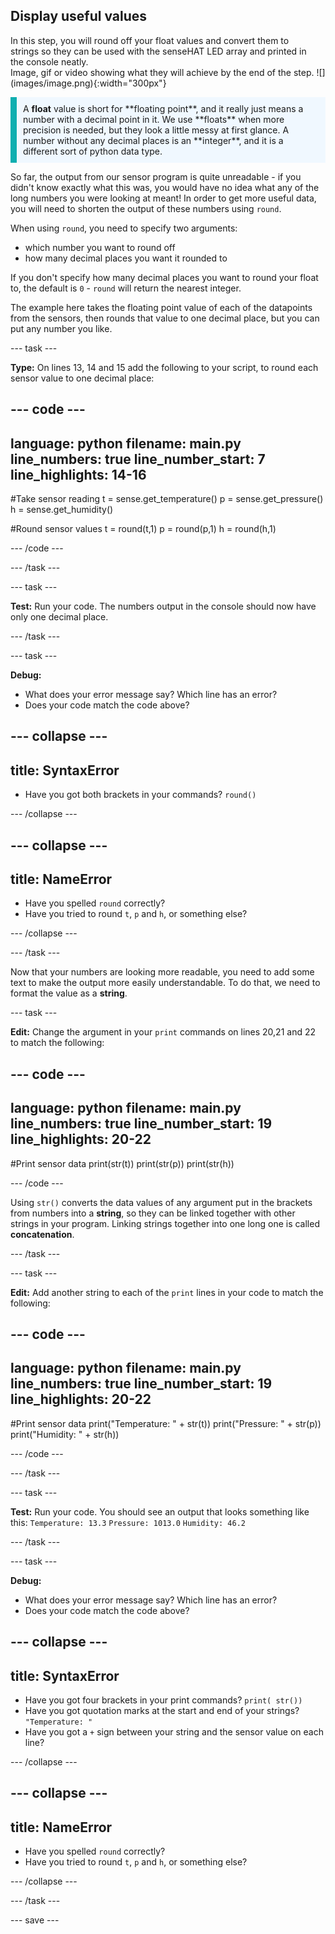 ## Display useful values

<div style="display: flex; flex-wrap: wrap">
<div style="flex-basis: 200px; flex-grow: 1; margin-right: 15px;">
In this step, you will round off your float values and convert them to strings so they can be used with the senseHAT LED array and printed in the console neatly.
</div>
<div>
Image, gif or video showing what they will achieve by the end of the step. ![](images/image.png){:width="300px"}
</div>
</div>
 <p style='border-left: solid; border-width:10px; border-color: #0faeb0; background-color: aliceblue; padding: 10px;'>
 A <strong>float</strong> value is short for **floating point**, and it really just means a number with a decimal point in it. We use **floats** when more precision is needed, but they look a little messy at first glance. A number without any decimal places is an **integer**, and it is a different sort of python data type.
 </p>

So far, the output from our sensor program is quite unreadable - if you didn't know exactly what this was, you would have no idea what any of the long numbers you were looking at meant! In order to get more useful data, you will need to shorten the output of these numbers using `round`.

When using `round`, you need to specify two arguments:
 + which number you want to round off
 + how many decimal places you want it rounded to

If you don't specify how many decimal places you want to round your float to, the default is `0` - `round` will return the nearest integer. 

The example here takes the floating point value of each of the datapoints from the sensors, then rounds that value to one decimal place, but you can put any number you like.

--- task ---

**Type:** On lines 13, 14 and 15 add the following to your script, to round each sensor value to one decimal place:

--- code ---
---
language: python
filename: main.py
line_numbers: true
line_number_start: 7
line_highlights: 14-16
---
#Take sensor reading
t = sense.get_temperature()
p = sense.get_pressure()
h = sense.get_humidity()


#Round sensor values
t = round(t,1)
p = round(p,1)
h = round(h,1)

--- /code --- 

--- /task --- 

--- task ---

**Test:** Run your code. The numbers output in the console should now have only one decimal place.

--- /task ---

--- task ---

**Debug:** 
+ What does your error message say? Which line has an error?
+ Does your code match the code above?

--- collapse ---
---
title: SyntaxError
---
+ Have you got both brackets in your commands? `round()`

--- /collapse ---

--- collapse ---
---
title: NameError
---
+ Have you spelled `round` correctly?
+ Have you tried to round `t`, `p` and `h`, or something else?

--- /collapse ---

--- /task ---

Now that your numbers are looking more readable, you need to add some text to make the output more easily understandable. To do that, we need to format the value as a **string**.

--- task ---

**Edit:**  Change the argument in your `print` commands on lines 20,21 and 22 to match the following:

--- code ---
---
language: python
filename: main.py
line_numbers: true
line_number_start: 19 
line_highlights: 20-22
---
#Print sensor data
print(str(t))
print(str(p))
print(str(h))

--- /code ---

Using `str()` converts the data values of any argument put in the brackets from numbers into a **string**, so they can be linked together with other strings in your program. Linking strings together into one long one is called **concatenation**.

--- /task ---

--- task ---

**Edit:** Add another string to each of the `print` lines in your code to match the following:

--- code ---
---
language: python
filename: main.py
line_numbers: true
line_number_start: 19 
line_highlights: 20-22
---
#Print sensor data
print("Temperature: " + str(t))
print("Pressure: " + str(p))
print("Humidity: " + str(h))

--- /code ---

--- /task ---

--- task ---

**Test:** Run your code. You should see an output that looks something like this:
`Temperature: 13.3`
`Pressure: 1013.0`
`Humidity: 46.2`


--- /task ---

--- task ---

**Debug:** 
+ What does your error message say? Which line has an error?
+ Does your code match the code above?

--- collapse ---
---
title: SyntaxError
---
+ Have you got four brackets in your print commands? `print( str())`
+ Have you got quotation marks at the start and end of your strings? `"Temperature: "`
+ Have you got a `+` sign between your string and the sensor value on each line?

--- /collapse ---

--- collapse ---
---
title: NameError
---
+ Have you spelled `round` correctly?
+ Have you tried to round `t`, `p` and `h`, or something else?

--- /collapse ---

--- /task ---


--- save ---